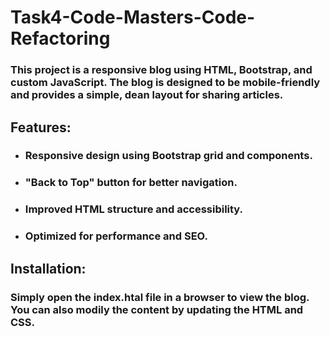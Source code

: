 # Task4-Code-Masters-Code-Refactoring

### This project is a responsive blog using HTML, Bootstrap, and custom JavaScript. The blog is designed to be mobile-friendly and provides a simple, dean layout for sharing articles.

## Features:
<ul>
  <li><h3>Responsive design using Bootstrap grid and components.</h3></li>
  <li><h3>"Back to Top" button for better navigation.</h3></li>
  <li><h3>Improved HTML structure and accessibility.</h3></li>
  <li><h3>Optimized for performance and SEO.</h3></li>
</ul>

## Installation:
### Simply open the index.htal file in a browser to view the blog. You can also modily the content by updating the HTML and CSS.
